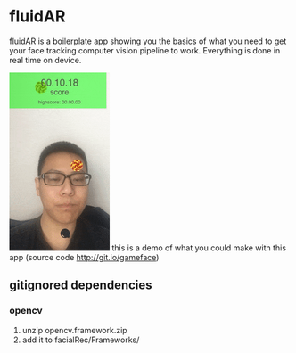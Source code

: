 # fluidAR

fluidAR is a boilerplate app showing you the basics of what you need to get your face tracking computer vision pipeline to work. Everything is done in real time on device.   

![demo](demo.gif)
this is a demo of what you could make with this app (source code http://git.io/gameface)

## gitignored dependencies

### opencv
  1. unzip opencv.framework.zip
  2. add it to facialRec/Frameworks/
